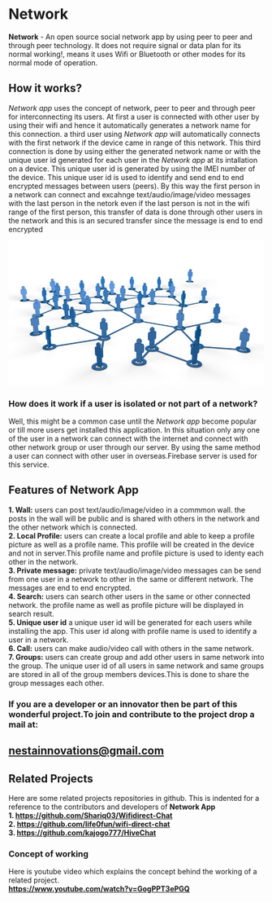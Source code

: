 # Network
**Network** - An open source social network app by using peer to peer and through peer technology. It does not require signal or data plan for its normal working!, means it uses Wifi or Bluetooth or other modes for its normal mode of operation.
## How it works?
*Network app* uses the concept of network, peer to peer and through peer for interconnecting its users. At first a user is connected with other user by using their wifi and hence it automatically generates a network name for this connection. a third user using *Network app* will automatically connects with the first network if the device came in range of this network. This third connection is done by using either the generated network name or with the unique user id generated for each user in the *Network app* at its intallation on a device. This unique user id is generated by using the IMEI number of the device. This unique user id is used to identify and send end to end encrypted messages between users (peers). By this way the first person in a network can connect and excahnge text/audio/image/video messages with the last person in the netork even if the last person is not in the wifi range of the first person, this transfer of data is done through other users in the network and this is an secured transfer since the message is end to end encrypted

<p align="center">
  <img src="https://github.com/nestainnovations/Network/blob/master/img/concept1.jpg?raw=true">
</p>

### How does it work if a user is isolated or not part of a network?
Well, this might be a common case until the *Network app* become popular or till more users get installed this application. In this situation only any one of the user in a network can connect with the internet and connect with other network group or user through our server. By using the same method a user can connect with other user in overseas.Firebase server is used for this service.
## Features of Network App
**1.  Wall:** users can post text/audio/image/video in a commmon wall. the posts in the wall will be public and is shared with others in the network and the other network which is connected.    
**2.  Local Profile:** users can create a local profile and able to keep a profile picture as well as a profile name. This profile will be created in the device and not in server.This profile name and profile picture is used to identy each other in the network.  
**3.  Private message:** private text/audio/image/video messages can be send from one user in a network to other in the same or different network. The messages are end to end encrypted.  
**4.  Search:** users can search other users in the same or other connected network. the profile name as well as profile picture will be displayed in search result.  
**5.  Unique user id** a unique user id will be generated for each users while installing the app. This user id along with profile name is used to identify a user in a network.    
**6.  Call:**  users can make audio/video call with others in the same network.  
**7.  Groups:** users can create group and add other users in same network into the group. The unique user id of all users in same network and same groups are stored in all of the group members devices.This is done to share the group messages each other.  

### If you are a developer or an innovator then be part of this wonderful project.To join and contribute to the project drop a mail at:  
## nestainnovations@gmail.com

## Related Projects
Here are some related projects repositories in github. This is indented for a reference to the contributors and developers of **Network App**   
**1. https://github.com/Shariq03/Wifidirect-Chat**    
**2. https://github.com/life0fun/wifi-direct-chat**  
**3. https://github.com/kajogo777/HiveChat** 

### Concept of working
Here is youtube video which explains the concept behind the working of a related project.  
**https://www.youtube.com/watch?v=GogPPT3ePGQ**
